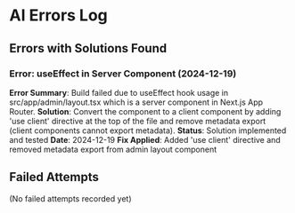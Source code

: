 # AI Errors Log

## Errors with Solutions Found

### Error: useEffect in Server Component (2024-12-19)
**Error Summary**: Build failed due to useEffect hook usage in src/app/admin/layout.tsx which is a server component in Next.js App Router.
**Solution**: Convert the component to a client component by adding 'use client' directive at the top of the file and remove metadata export (client components cannot export metadata).
**Status**: Solution implemented and tested
**Date**: 2024-12-19
**Fix Applied**: Added 'use client' directive and removed metadata export from admin layout component

## Failed Attempts

(No failed attempts recorded yet)